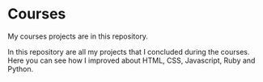 # Courses
My courses projects are in this repository.

In this repository are all my projects that I concluded during the courses. Here you can see how I improved about HTML, CSS, Javascript, Ruby and Python.
